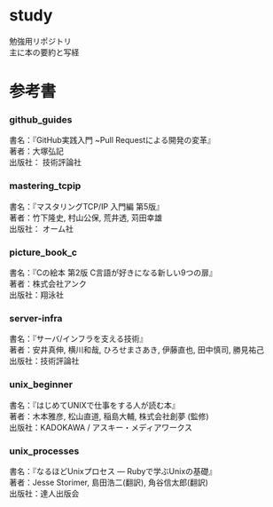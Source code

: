 # study
勉強用リポジトリ  
主に本の要約と写経

# 参考書
### github_guides
書名：『GitHub実践入門 ~Pull Requestによる開発の変革』  
著者：大塚弘記  
出版社： 技術評論社  

### mastering_tcpip
書名：『マスタリングTCP/IP 入門編 第5版』  
著者：竹下隆史,‎ 村山公保,‎ 荒井透,‎ 苅田幸雄  
出版社： オーム社  

### picture_book_c
書名：『Cの絵本 第2版 C言語が好きになる新しい9つの扉』  
著者：株式会社アンク  
出版社：翔泳社  

### server-infra  
書名：『サーバ/インフラを支える技術』  
著者：安井真伸,‎ 横川和哉,‎ ひろせまさあき,‎ 伊藤直也,‎ 田中慎司,‎ 勝見祐己  
出版社：技術評論社    

### unix_beginner
書名：『はじめてUNIXで仕事をする人が読む本』  
著者：木本雅彦,‎ 松山直道,‎ 稲島大輔,‎ 株式会社創夢 (監修)  
出版社：KADOKAWA / アスキー・メディアワークス  

### unix_processes
書名：『なるほどUnixプロセス ― Rubyで学ぶUnixの基礎』  
著者：Jesse Storimer, 島田浩二(翻訳), 角谷信太郎(翻訳)  
出版社：達人出版会  
